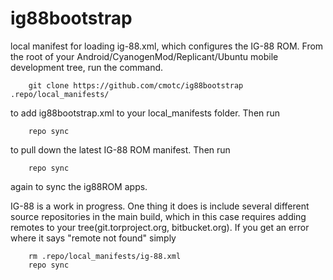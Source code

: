 ig88bootstrap
=============

local manifest for loading ig-88.xml, which configures the IG-88 ROM. From the root of your 
Android/CyanogenMod/Replicant/Ubuntu mobile development tree, run the command.

        git clone https://github.com/cmotc/ig88bootstrap .repo/local_manifests/

to add ig88bootstrap.xml to your local_manifests folder. Then run

        repo sync 

to pull down the latest IG-88 ROM manifest. Then run

        repo sync 

again to sync the ig88ROM apps.

IG-88 is a work in progress. One thing it does is include several different source repositories in
the main build, which in this case requires adding remotes to your tree(git.torproject.org, bitbucket.org).
If you get an error where it says "remote not found" simply

        rm .repo/local_manifests/ig-88.xml
        repo sync
